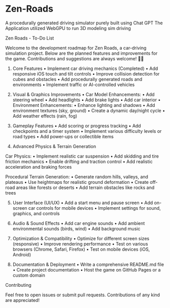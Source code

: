 # Zen-Roads
A procedurally generated driving simulator purely built using Chat GPT
The Application utilized WebGPU to run 3D modeling sim driving 

Zen Roads - To-Do List

Welcome to the development roadmap for Zen Roads, a car-driving simulation project. Below are the planned features and improvements for the game. Contributions and suggestions are always welcome! 🚗💨

1. Core Features
	•	Implement car driving mechanics (Completed)
	•	Add responsive iOS touch and tilt controls
	•	Improve collision detection for cubes and obstacles
	•	Add procedurally generated roads and environments
	•	Implement traffic or AI-controlled vehicles

2. Visual & Graphics Improvements
	•	Car Model Enhancements:
	•	Add steering wheel
	•	Add headlights
	•	Add brake lights
	•	Add car interior
	•	Environment Enhancements:
	•	Enhance lighting and shadows
	•	Add environment textures (sky, ground)
	•	Create a dynamic day/night cycle
	•	Add weather effects (rain, fog)

3. Gameplay Features
	•	Add scoring or progress tracking
	•	Add checkpoints and a timer system
	•	Implement various difficulty levels or road types
	•	Add power-ups or collectible items

4. Advanced Physics & Terrain Generation

Car Physics:
	•	Implement realistic car suspension
	•	Add skidding and tire friction mechanics
	•	Enable drifting and traction control
	•	Add realistic acceleration and braking forces

Procedural Terrain Generation:
	•	Generate random hills, valleys, and plateaus
	•	Use heightmaps for realistic ground deformation
	•	Create off-road areas like forests or deserts
	•	Add terrain obstacles like rocks and trees

5. User Interface (UI/UX)
	•	Add a start menu and pause screen
	•	Add on-screen car controls for mobile devices
	•	Implement settings for sound, graphics, and controls

6. Audio & Sound Effects
	•	Add car engine sounds
	•	Add ambient environmental sounds (birds, wind)
	•	Add background music

7. Optimization & Compatibility
	•	Optimize for different screen sizes (responsive)
	•	Improve rendering performance
	•	Test on various browsers (Chrome, Safari, Firefox)
	•	Test on mobile devices (iOS, Android)

8. Documentation & Deployment
	•	Write a comprehensive README.md file
	•	Create project documentation
	•	Host the game on GitHub Pages or a custom domain

Contributing

Feel free to open issues or submit pull requests. Contributions of any kind are appreciated!
